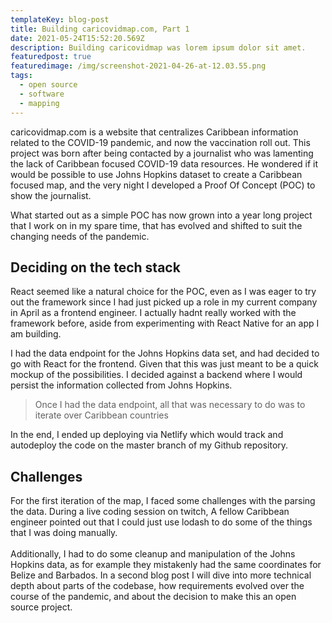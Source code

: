 ```yaml
---
templateKey: blog-post
title: Building caricovidmap.com, Part 1
date: 2021-05-24T15:52:20.569Z
description: Building caricovidmap was lorem ipsum dolor sit amet.
featuredpost: true
featuredimage: /img/screenshot-2021-04-26-at-12.03.55.png
tags:
  - open source
  - software
  - mapping
---
```

caricovidmap.com is a website that centralizes Caribbean information related to the COVID-19 pandemic, and now the vaccination roll out. This project was born after being contacted by a journalist who was lamenting the lack of Caribbean focused COVID-19 data resources. He wondered if it would be possible to use Johns Hopkins dataset to create a Caribbean focused map, and the very night I developed a Proof Of Concept (POC) to show the journalist. 

What started out as a simple POC has now grown into a year long project that I work on in my spare time, that has evolved and shifted to suit the changing needs of the pandemic.

## Deciding on the tech stack

React seemed like a natural choice for the POC, even as I was eager to try out the framework since I had just picked up a role in my current company in April as a frontend engineer. I actually hadnt really worked with the framework before, aside from experimenting with React Native for an app I am building.

I had the data endpoint for the Johns Hopkins data set, and had decided to go with React for the frontend. Given that this was just meant to be a quick mockup of the possibilities. I decided against a backend where I would persist the information collected from Johns Hopkins.

> Once I had the data endpoint, all that was necessary to do was to iterate over Caribbean countries

In the end, I ended up deploying via Netlify which would track and autodeploy the code on the master branch of my Github repository. 

## Challenges

For the first iteration of the map, I faced some challenges with the parsing the data. During a live coding session on twitch, A fellow Caribbean engineer pointed out that I could just use lodash to do some of the things that I was doing manually. \
\
Additionally, I had to do some cleanup and manipulation of the Johns Hopkins data, as for example they mistakenly had the same coordinates for Belize and Barbados. In a second blog post I will dive into more technical depth about parts of the codebase, how requirements evolved over the course of the pandemic, and about the decision to make this an open source project.